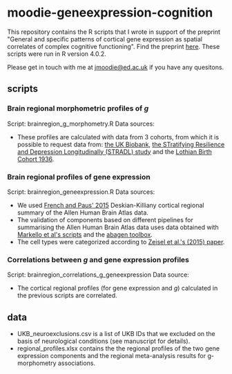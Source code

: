 # moodie-geneexpression-cognition
This repository contains the R scripts that I wrote in support of the preprint "General and specific patterns of cortical gene expression as spatial correlates of complex cognitive functioning". Find the preprint [here](https://www.biorxiv.org/content/10.1101/2023.03.16.532915v1). These scripts were run in R version 4.0.2. 

Please get in touch with me at jmoodie@ed.ac.uk if you have any quesitons.

## scripts
### Brain regional morphometric profiles of _g_ 
Script: brainregion_g_morphometry.R
Data sources: 
- These profiles are calculated with data from 3 cohorts, from which it is possible to request data from: [the UK Biobank](http://www.ukbiobank.ac.uk/register-apply/),  [the STratifying Resilience and Depression Longitudinally (STRADL) study](https://www.research.ed.ac.uk/en/datasets/stratifying-resilience-and-depression-longitudinally-stradl-a-dep) and the [Lothian Birth Cohort 1936](https://www.ed.ac.uk/lothian-birth-cohorts/data-access-collaboration).

### Brain regional profiles of gene expression
Script: brainregion_geneexpression.R
Data sources: 
- We used [French and Paus' 2015](https://figshare.com/articles/dataset/A_FreeSurfer_view_of_the_cortical_transcriptome_generated_from_the_Allen_Human_Brain_Atlas/1439749) Deskian-Killiany cortical regional summary of the Allen Human Brain Atlas data. 
- The validation of components based on different pipelines for summarising the Allen Human Brain Atlas data uses data obtained with [Markello et al's scripts](https://github.com/netneurolab/markello_transcriptome) and the [abagen toolbox](https://github.com/rmarkello/abagen).
- The cell types were categorized according to [Zeisel et al.'s (2015) paper](https://pubmed.ncbi.nlm.nih.gov/25700174/).

###  Correlations between _g_ and gene expression profiles
Script: brainregion_correlations_g_geneexpression
Data source:
- The cortical regional profiles (for gene expression and _g_) calculated in the previous scripts are correlated.

## data
- UKB_neuroexclusions.csv is a list of UKB IDs that we excluded on the basis of neurological conditions (see manuscript for details).
- regional_profiles.xlsx contains the the regional profiles of the two gene expression components and the regional meta-analysis results for g-morphometry associations. 
